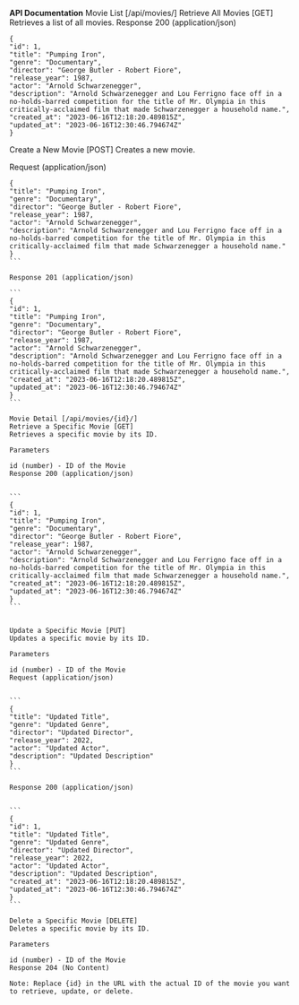 **API Documentation**
Movie List [/api/movies/]
Retrieve All Movies [GET]
Retrieves a list of all movies.
Response 200 (application/json)

```
{
"id": 1,
"title": "Pumping Iron",
"genre": "Documentary",
"director": "George Butler - Robert Fiore",
"release_year": 1987,
"actor": "Arnold Schwarzenegger",
"description": "Arnold Schwarzenegger and Lou Ferrigno face off in a no-holds-barred competition for the title of Mr. Olympia in this critically-acclaimed film that made Schwarzenegger a household name.",
"created_at": "2023-06-16T12:18:20.489815Z",
"updated_at": "2023-06-16T12:30:46.794674Z"
}
```

Create a New Movie [POST]
Creates a new movie.

Request (application/json)

````
{
"title": "Pumping Iron",
"genre": "Documentary",
"director": "George Butler - Robert Fiore",
"release_year": 1987,
"actor": "Arnold Schwarzenegger",
"description": "Arnold Schwarzenegger and Lou Ferrigno face off in a no-holds-barred competition for the title of Mr. Olympia in this critically-acclaimed film that made Schwarzenegger a household name."
}
```

Response 201 (application/json)

```
{
"id": 1,
"title": "Pumping Iron",
"genre": "Documentary",
"director": "George Butler - Robert Fiore",
"release_year": 1987,
"actor": "Arnold Schwarzenegger",
"description": "Arnold Schwarzenegger and Lou Ferrigno face off in a no-holds-barred competition for the title of Mr. Olympia in this critically-acclaimed film that made Schwarzenegger a household name.",
"created_at": "2023-06-16T12:18:20.489815Z",
"updated_at": "2023-06-16T12:30:46.794674Z"
}
```

Movie Detail [/api/movies/{id}/]
Retrieve a Specific Movie [GET]
Retrieves a specific movie by its ID.

Parameters

id (number) - ID of the Movie
Response 200 (application/json)


```
{
"id": 1,
"title": "Pumping Iron",
"genre": "Documentary",
"director": "George Butler - Robert Fiore",
"release_year": 1987,
"actor": "Arnold Schwarzenegger",
"description": "Arnold Schwarzenegger and Lou Ferrigno face off in a no-holds-barred competition for the title of Mr. Olympia in this critically-acclaimed film that made Schwarzenegger a household name.",
"created_at": "2023-06-16T12:18:20.489815Z",
"updated_at": "2023-06-16T12:30:46.794674Z"
}
```


Update a Specific Movie [PUT]
Updates a specific movie by its ID.

Parameters

id (number) - ID of the Movie
Request (application/json)


```
{
"title": "Updated Title",
"genre": "Updated Genre",
"director": "Updated Director",
"release_year": 2022,
"actor": "Updated Actor",
"description": "Updated Description"
}
```

Response 200 (application/json)


```
{
"id": 1,
"title": "Updated Title",
"genre": "Updated Genre",
"director": "Updated Director",
"release_year": 2022,
"actor": "Updated Actor",
"description": "Updated Description",
"created_at": "2023-06-16T12:18:20.489815Z",
"updated_at": "2023-06-16T12:30:46.794674Z"
}
```

Delete a Specific Movie [DELETE]
Deletes a specific movie by its ID.

Parameters

id (number) - ID of the Movie
Response 204 (No Content)

Note: Replace {id} in the URL with the actual ID of the movie you want to retrieve, update, or delete.


